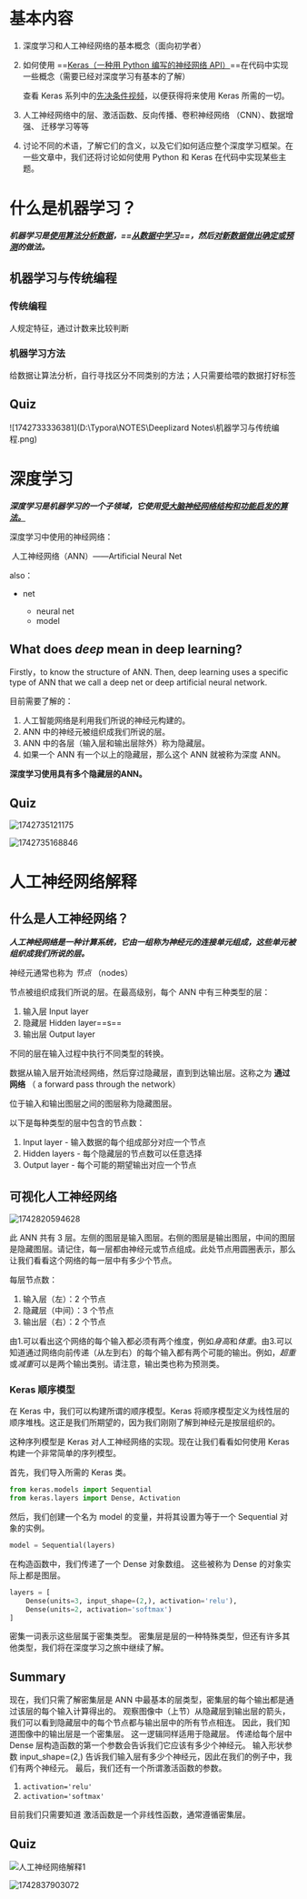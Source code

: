 # 基本内容

1. 深度学习和人工神经网络的基本概念（面向初学者）

2. 如何使用 ==[Keras（一种用 Python 编写的神经网络 API）](https://deeplizard.com/course/tfcpailzrd)==在代码中实现一些概念（需要已经对深度学习有基本的了解）

	查看 Keras 系列中的[先决条件视频](https://deeplizard.com/learn/video/RznKVRTFkBY)，以便获得将来使用 Keras 所需的一切。

3. 人工神经网络中的层、激活函数、反向传播、卷积神经网络 （CNN）、数据增强、 迁移学习等等

4. 讨论不同的术语，了解它们的含义，以及它们如何适应整个深度学习框架。在一些文章中，我们还将讨论如何使用 Python 和 Keras 在代码中实现某些主题。



# 什么是机器学习？

***机器学习是<u>使用算法分析数据</u>，==<u>从数据中学习</u>==，然后<u>对新数据做出确定或预测</u>的做法。***

## 机器学习与传统编程

### 传统编程

人规定特征，通过计数来比较判断

### 机器学习方法

给数据让算法分析，自行寻找区分不同类别的方法；人只需要给喂的数据打好标签



## Quiz

![1742733336381](D:\Typora\NOTES\Deeplizard Notes\机器学习与传统编程.png)



# 深度学习

***深度学习是机器学习的一个子领域，它使用<u>受大脑神经网络结构和功能启发的算法。</u>***

深度学习中使用的神经网络：

​	人工神经网络（ANN）——Artificial Neural Net

also：

- net

   - neural net
   - model

## What does *deep* mean in deep learning?

Firstly，to know the structure of ANN. Then, deep learning uses a specific type of ANN that we call a deep net or deep artificial neural network.

目前需要了解的： 

1. 人工智能网络是利用我们所说的神经元构建的。
2. ANN 中的神经元被组织成我们所说的层。
3. ANN 中的各层（输入层和输出层除外）称为隐藏层。
4. 如果一个 ANN 有一个以上的隐藏层，那么这个 ANN 就被称为深度 ANN。

**深度学习使用具有多个隐藏层的ANN。**



## Quiz

![1742735121175](深度学习详解.png)

![1742735168846](深度学习详解2.png)

# 人工神经网络解释

## 什么是人工神经网络？

***人工神经网络是一种计算系统，它由一组称为神经元的连接单元组成，这些单元被组织成我们所说的层。***

神经元通常也称为 *节点* （nodes）

节点被组织成我们所说的层。在最高级别，每个 ANN 中有三种类型的层：

1. 输入层	Input layer
2. 隐藏层    Hidden layer==s==
3. 输出层    Output layer

不同的层在输入过程中执行不同类型的转换。

数据从输入层开始流经网络，然后穿过隐藏层，直到到达输出层。这称之为 **通过网络** （ a forward pass through the network）

位于输入和输出图层之间的图层称为隐藏图层。

以下是每种类型的层中包含的节点数：

1. Input layer - 输入数据的每个组成部分对应一个节点
2. Hidden layers - 每个隐藏层的节点数可以任意选择
3. Output layer - 每个可能的期望输出对应一个节点

## 可视化人工神经网络

![1742820594628](ANN图.png)

此 ANN 共有 3 层。左侧的图层是输入图层。右侧的图层是输出图层，中间的图层是隐藏图层。请记住，每一层都由神经元或节点组成。此处节点用圆圈表示，那么让我们看看这个网络的每一层中有多少个节点。

每层节点数：

1. 输入层（左）：2 个节点
2. 隐藏层（中间）：3 个节点
3. 输出层（右）：2 个节点

由1.可以看出这个网络的每个输入都必须有两个维度，例如*身高*和*体重*。由3.可以知道通过网络向前传递（从左到右）的每个输入都有两个可能的输出。例如，*超重*或*减重*可以是两个输出类别。请注意，输出类也称为预测类。   

### Keras 顺序模型                                                                                                                                                                                                                                                                                                                                                                                                                                                                                                                                                                                                                                                                                                                                                                                                                                                                                                                                                                                                                                                                                                                                                                                                                                                                                                                                                                                                                                                                                                                                                                                                                                                                                                                                                                                                                                                                                                                                                                                                                                                                                                                                                                                                                                                                                                                                                                                                                                                                                                                                                                                                                                                                                                                                                                                                                                                                                                                                                                                                                                                                                                                                                                                                                                                                                                                                                                                                                                                                                                                                                                                                                                                                                                                                                                                                                                                                                                                                                                                                                                                                                                                                                                                                                                                                                                                                                                                                                                                                                                                                                                                                                                                                                                                                                                                                                                                                                                                                                                                                                                                                                                                                                                                                                                                                                                                                                                                                                                                                                                                                                                                                                                                                                                                                                                                                                                                                                                                                                                                                                                                                                                                                                                                    

在 Keras 中，我们可以构建所谓的顺序模型。Keras 将顺序模型定义为线性层的顺序堆栈。这正是我们所期望的，因为我们刚刚了解到神经元是按层组织的。

这种序列模型是 Keras 对人工神经网络的实现。现在让我们看看如何使用 Keras 构建一个非常简单的序列模型。

首先，我们导入所需的 Keras 类。

```python
from keras.models import Sequential
from keras.layers import Dense, Activation
```

然后，我们创建一个名为 model 的变量，并将其设置为等于一个 Sequential 对象的实例。

```python
model = Sequential(layers)
```

在构造函数中，我们传递了一个 Dense 对象数组。 这些被称为 Dense 的对象实际上都是图层。

```python
layers = [
    Dense(units=3, input_shape=(2,), activation='relu'),
    Dense(units=2, activation='softmax')
]
```

密集一词表示这些层属于密集类型。 密集层是层的一种特殊类型，但还有许多其他类型，我们将在深度学习之旅中继续了解。

## Summary

现在，我们只需了解密集层是 ANN 中最基本的层类型，密集层的每个输出都是通过该层的每个输入计算得出的。
观察图像中（上节）从隐藏层到输出层的箭头，我们可以看到隐藏层中的每个节点都与输出层中的所有节点相连。 因此，我们知道图像中的输出层是一个密集层。 这一逻辑同样适用于隐藏层。
传递给每个层中 Dense 层构造函数的第一个参数会告诉我们它应该有多少个神经元。
输入形状参数 input_shape=(2,) 告诉我们输入层有多少个神经元，因此在我们的例子中，我们有两个神经元。
最后，我们还有一个所谓激活函数的参数。

1. `activation='relu'`
2. `activation='softmax'`

目前我们只需要知道 激活函数是一个非线性函数，通常遵循密集层。

## Quiz

![人工神经网络解释1](人工神经网络解释1.png)

![1742837903072](人工神经网络解释2.png)

